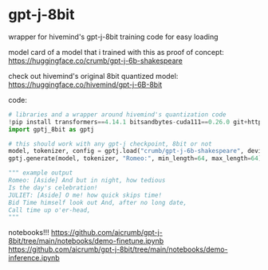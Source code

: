 # gpt-j-8bit
wrapper for hivemind's gpt-j-8bit training code for easy loading

model card of a model that i trained with this as proof of concept: https://huggingface.co/crumb/gpt-j-6b-shakespeare

check out hivemind's original 8bit quantized model: https://huggingface.co/hivemind/gpt-j-6B-8bit


code:
```python
# libraries and a wrapper around hivemind's quantization code
!pip install transformers==4.14.1 bitsandbytes-cuda111==0.26.0 git+https://github.com/aicrumb/gpt-j-8bit -q
import gptj_8bit as gptj

# this should work with any gpt-j checkpoint, 8bit or not
model, tokenizer, config = gptj.load("crumb/gpt-j-6b-shakespeare", device='cuda')
gptj.generate(model, tokenizer, "Romeo:", min_length=64, max_length=64)

""" example output
Romeo: [Aside] And but in night, how tedious
Is the day's celebration!
JULIET: [Aside] O me! how quick skips time!
Bid Time himself look out And, after no long date,
Call time up o'er-head,
"""
```

notebooks!!!
https://github.com/aicrumb/gpt-j-8bit/tree/main/notebooks/demo-finetune.ipynb
https://github.com/aicrumb/gpt-j-8bit/tree/main/notebooks/demo-inference.ipynb
